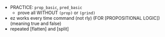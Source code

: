- PRACTICE: `prop_basic`, `pred_basic`
	- prove all WITHOUT `(prop)` or `(grind)`
- ez works every time command (not rly) (FOR [PROPOSITIONAL LOGIC])(meaning true and false)
- repeated [flatten] and [split]
